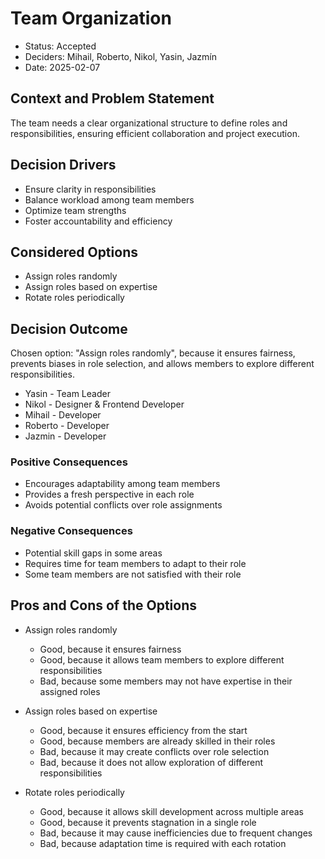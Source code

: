 # Team Organization

* Status: Accepted
* Deciders: Mihail, Roberto, Nikol, Yasin, Jazmín
* Date: 2025-02-07

## Context and Problem Statement
The team needs a clear organizational structure to define roles and responsibilities, ensuring efficient collaboration and project execution.


## Decision Drivers <!-- optional -->

* Ensure clarity in responsibilities
* Balance workload among team members
* Optimize team strengths
* Foster accountability and efficiency

## Considered Options

* Assign roles randomly
* Assign roles based on expertise
* Rotate roles periodically

## Decision Outcome

Chosen option: "Assign roles randomly", because it ensures fairness, prevents biases in role selection, and allows members to explore different responsibilities.

* Yasin - Team Leader
* Nikol - Designer & Frontend Developer
* Mihail - Developer
* Roberto - Developer
* Jazmin - Developer

### Positive Consequences <!-- optional -->

* Encourages adaptability among team members
* Provides a fresh perspective in each role
* Avoids potential conflicts over role assignments

### Negative Consequences <!-- optional -->

* Potential skill gaps in some areas
* Requires time for team members to adapt to their role
* Some team members are not satisfied with their role

## Pros and Cons of the Options <!-- optional -->

* Assign roles randomly

    - Good, because it ensures fairness
    - Good, because it allows team members to explore different responsibilities
    - Bad, because some members may not have expertise in their assigned roles

* Assign roles based on expertise

    - Good, because it ensures efficiency from the start
    - Good, because members are already skilled in their roles
    - Bad, because it may create conflicts over role selection
    - Bad, because it does not allow exploration of different responsibilities

* Rotate roles periodically
    - Good, because it allows skill development across multiple areas
    - Good, because it prevents stagnation in a single role
    - Bad, because it may cause inefficiencies due to frequent changes
    - Bad, because adaptation time is required with each rotation
